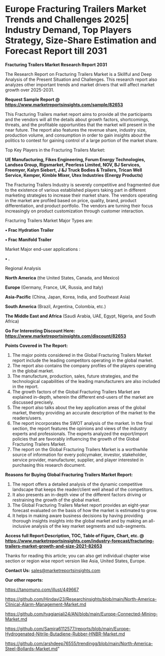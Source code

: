 # Europe Fracturing Trailers Market Trends and Challenges 2025| Industry Demand, Top Players Strategy, Size-Share Estimation and Forecast Report till 2031

<strong>Fracturing Trailers Market Research Report 2031</strong>

The Research Report on Fracturing Trailers Market is a Skillful and Deep Analysis of the Present Situation and Challenges. This research report also analyzes other important trends and market drivers that will affect market growth over 2025-2031.

<strong>Request Sample Report @ <a href=https://www.marketreportsinsights.com/sample/82653>https://www.marketreportsinsights.com/sample/82653</a></strong>

This Fracturing Trailers market report aims to provide all the participants and the vendors will all the details about growth factors, shortcomings, threats, and the profitable opportunities that the market will present in the near future. The report also features the revenue share, industry size, production volume, and consumption in order to gain insights about the politics to contest for gaining control of a large portion of the market share.

Top Key Players in the Fracturing Trailers Market:

<strong>UE Manufacturing, Fikes Engineering, Forum Energy Technologies, Landsea Group, Rigsmarket, Peerless Limited, NOV, BJ Services, Freemyer, Kalyn Siebert, J &J Truck Bodies & Trailers, Trican Well Service, Kemper, Kimble Mixer, Utex Industries (Energy Products)</strong>

The Fracturing Trailers Industry is severely competitive and fragmented due to the existence of various established players taking part in different marketing strategies to increase their market share. The vendors operating in the market are profiled based on price, quality, brand, product differentiation, and product portfolio. The vendors are turning their focus increasingly on product customization through customer interaction.

Fracturing Trailers Market Major Types are:

<strong>• Frac Hydration Trailer

• Frac Manifold Trailer</strong>

Market Major end-user applications :

<strong>• .</strong>

Regional Analysis

</u><strong><b>North America</b></strong> (the United States, Canada, and Mexico)

<strong><b>Europe </b></strong>(Germany, France, UK, Russia, and Italy)

<strong><b>Asia-Pacific</b></strong> (China, Japan, Korea, India, and Southeast Asia)

<strong><b>South America</b></strong> (Brazil, Argentina, Colombia, etc.)

<strong><b>The Middle East and Africa</b></strong> (Saudi Arabia, UAE, Egypt, Nigeria, and South Africa)

<strong>Go For Interesting Discount Here: <a href=https://www.marketreportsinsights.com/discount/82653>https://www.marketreportsinsights.com/discount/82653</a></strong>

<strong>Points Covered in The Report:</strong>
<ol>
  <li>The major points considered in the Global Fracturing Trailers Market report include the leading competitors operating in the global market.</li>
  <li>The report also contains the company profiles of the players operating in the global market.</li>
  <li>The manufacture, production, sales, future strategies, and the technological capabilities of the leading manufacturers are also included in the report.</li>
  <li>The growth factors of the Global Fracturing Trailers Market are explained in-depth, wherein the different end-users of the market are discussed precisely.</li>
  <li>The report also talks about the key application areas of the global market, thereby providing an accurate description of the market to the readers/users.</li>
  <li>The report incorporates the SWOT analysis of the market. In the final section, the report features the opinions and views of the industry experts and professionals. The experts analyzed the export/import policies that are favorably influencing the growth of the Global Fracturing Trailers Market.</li>
  <li>The report on the Global Fracturing Trailers Market is a worthwhile source of information for every policymaker, investor, stakeholder, service provider, manufacturer, supplier, and player interested in purchasing this research document.</li>
</ol>
<strong>Reasons for Buying Global Fracturing Trailers Market Report:</strong>

<ol>
  <li>The report offers a detailed analysis of the dynamic competitive landscape that keeps the reader/client well ahead of the competitors.</li>
  <li>It also presents an in-depth view of the different factors driving or restraining the growth of the global market.</li>
  <li>The Global Fracturing Trailers Market report provides an eight-year forecast evaluated on the basis of how the market is estimated to grow.</li>
  <li>It helps in making aware business decisions by having providing thorough insights insights into the global market and by making an all-inclusive analysis of the key market segments and sub-segments.</li>
</ol>
<strong>Access full Report Description, TOC, Table of Figure, Chart, etc. @ <a href=https://www.marketreportsinsights.com/industry-forecast/fracturing-trailers-market-growth-and-size-2021-82653>https://www.marketreportsinsights.com/industry-forecast/fracturing-trailers-market-growth-and-size-2021-82653</a></strong>


Thanks for reading this article; you can also get individual chapter wise section or region wise report version like Asia, United States, Europe.

<strong>Contact Us:</strong>
sales@marketreportsinsights.com

<strong>Our other reports:</strong>

<a href=https://tanomuno.com/illust/449667>https://tanomuno.com/illust/449667</a>

<a href=https://github.com/Hindavi23/Researchinsights/blob/main/North-America-Clinical-Alarm-Management-Market.md>https://github.com/Hindavi23/Researchinsights/blob/main/North-America-Clinical-Alarm-Management-Market.md</a>

<a href=https://github.com/tyagianjali24/AN/blob/main/Europe-Connected-Mining-Market.md>https://github.com/tyagianjali24/AN/blob/main/Europe-Connected-Mining-Market.md</a>

<a href=https://github.com/Samira6112577/reports/blob/main/Europe-Hydrogenated-Nitrile-Butadiene-Rubber-HNBR-Market.md>https://github.com/Samira6112577/reports/blob/main/Europe-Hydrogenated-Nitrile-Butadiene-Rubber-HNBR-Market.md</a>

<a href=https://github.com/arshdeep76555/trendingg/blob/main/North-America-Steel-Bollards-Market.md>https://github.com/arshdeep76555/trendingg/blob/main/North-America-Steel-Bollards-Market.md</a>"
